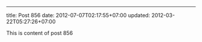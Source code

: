 ---
title: Post 856
date: 2012-07-07T02:17:55+07:00
updated: 2012-03-22T05:27:26+07:00

This is content of post 856